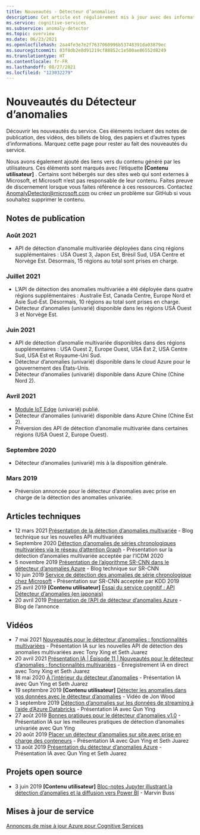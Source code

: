```yaml
---
title: Nouveautés - Détecteur d’anomalies
description: Cet article est régulièrement mis à jour avec des informations nouvelles sur le détecteur d’anomalies Azure Cognitive Services.
ms.service: cognitive-services
ms.subservice: anomaly-detector
ms.topic: overview
ms.date: 06/23/2021
ms.openlocfilehash: 2aa4fe3e7e2f7637060996b53748391da03879ec
ms.sourcegitcommit: 03f0db2e8d91219cf88852c1e500ae86552d8249
ms.translationtype: HT
ms.contentlocale: fr-FR
ms.lasthandoff: 08/27/2021
ms.locfileid: "123032279"
---
```

# <a name="whats-new-in-anomaly-detector"></a>Nouveautés du Détecteur d’anomalies

Découvrir les nouveautés du service. Ces éléments incluent des notes de publication, des vidéos, des billets de blog, des papiers et d’autres types d’informations. Marquez cette page pour rester au fait des nouveautés du service.

Nous avons également ajouté des liens vers du contenu généré par les utilisateurs. Ces éléments sont marqués avec l’étiquette **[Contenu utilisateur]** . Certains sont hébergés sur des sites web qui sont externes à Microsoft, et Microsoft n’est pas responsable de leur contenu. Faites preuve de discernement lorsque vous faites référence à ces ressources. Contactez AnomalyDetector@microsoft.com ou créez un problème sur GitHub si vous souhaitez supprimer le contenu.

## <a name="release-notes"></a>Notes de publication

### <a name="august-2021"></a>Août 2021

* API de détection d’anomalie multivariée déployées dans cinq régions supplémentaires : USA Ouest 3, Japon Est, Brésil Sud, USA Centre et Norvège Est. Désormais, 15 régions au total sont prises en charge.

### <a name="july-2021"></a>Juillet 2021

* L’API de détection des anomalies multivariée a été déployée dans quatre régions supplémentaires : Australie Est, Canada Centre, Europe Nord et Asie Sud-Est. Désormais, 10 régions au total sont prises en charge.
* Détecteur d’anomalies (univarié) disponible dans les régions USA Ouest 3 et Norvège Est.


### <a name="june-2021"></a>Juin 2021

* API de détection d’anomalie multivariée disponibles dans des régions supplémentaires : USA Ouest 2, Europe Ouest, USA Est 2, USA Centre Sud, USA Est et Royaume-Uni Sud.
* Détecteur d’anomalies (univarié) disponible dans le cloud Azure pour le gouvernement des États-Unis.
* Détecteur d’anomalies (univarié) disponible dans Azure Chine (Chine Nord 2).

### <a name="april-2021"></a>Avril 2021

* [Module IoT Edge](https://azuremarketplace.microsoft.com/marketplace/apps/azure-cognitive-service.edge-anomaly-detector) (univarié) publié.
* Détecteur d’anomalies (univarié) disponible dans Azure Chine (Chine Est 2).
* Préversion des API de détection d’anomalie multivariée dans certaines régions (USA Ouest 2, Europe Ouest).

### <a name="september-2020"></a>Septembre 2020

* Détecteur d’anomalies (univarié) mis à la disposition générale.

### <a name="march-2019"></a>Mars 2019

* Préversion annoncée pour le détecteur d’anomalies avec prise en charge de la détection des anomalies univariée.

## <a name="technical-articles"></a>Articles techniques

* 12 mars 2021 [Présentation de la détection d’anomalies multivariée](https://techcommunity.microsoft.com/t5/azure-ai/introducing-multivariate-anomaly-detection/ba-p/2260679) - Blog technique sur les nouvelles API multivariées
* Septembre 2020 [Détection d’anomalies de séries chronologiques multivariées via le réseau d’attention Graph](https://arxiv.org/abs/2009.02040) - Présentation sur la détection d’anomalies multivariée acceptée par l’ICDM 2020
* 5 novembre 2019 [Présentation de l’algorithme SR-CNN dans le détecteur d’anomalies Azure](https://techcommunity.microsoft.com/t5/ai-customer-engineering-team/overview-of-sr-cnn-algorithm-in-azure-anomaly-detector/ba-p/982798) - Blog technique sur SR-CNN
* 10 juin 2019 [Service de détection des anomalies de série chronologique chez Microsoft](https://arxiv.org/abs/1906.03821) - Présentation sur SR-CNN acceptée par KDD 2019
* 25 avril 2019 **[Contenu utilisateur]** [Essai du service cognitif : API Détecteur d’anomalies (en japonais)](https://azure-recipe.kc-cloud.jp/2019/04/cognitive-service-anomaly-detector-api/)
* 20 avril 2019 [Présentation de l’API de détecteur d’anomalies Azure](https://techcommunity.microsoft.com/t5/ai-customer-engineering-team/introducing-azure-anomaly-detector-api/ba-p/490162) - Blog de l’annonce

## <a name="videos"></a>Vidéos

* 7 mai 2021 [Nouveautés pour le détecteur d’anomalies : fonctionnalités multivariées](https://channel9.msdn.com/Shows/AI-Show/New-to-Anomaly-Detector-Multivariate-Capabilities) - Présentation IA sur les nouvelles API de détection des anomalies multivariées avec Tony Xing et Seth Juarez
* 20 avril 2021 [Présentation IA | Épisode 11 | Nouveautés pour le détecteur d’anomalies : fonctionnalités multivariées](https://channel9.msdn.com/Shows/AI-Show/AI-Show-Live-Episode-11-Whats-new-with-Anomaly-Detector) - Enregistrement IA en direct avec Tony Xing et Seth Juarez
* 18 mai 2020 [À l’intérieur du détecteur d’anomalies](https://channel9.msdn.com/Shows/AI-Show/Inside-Anomaly-Detector) - Présentation IA avec Qun Ying et Seth Juarez
* 19 septembre 2019 **[Contenu utilisateur]** [Détecter les anomalies dans vos données avec le détecteur d’anomalies](https://www.youtube.com/watch?v=gfb63wvjnYQ) - Vidéo de Jon Wood
* 3 septembre 2019 [Détection d’anomalies sur les données de streaming à l’aide d’Azure Databricks](https://channel9.msdn.com/Shows/AI-Show/Anomaly-detection-on-streaming-data-using-Azure-Databricks) - Présentation IA avec Qun Ying
* 27 août 2019 [Bonnes pratiques pour le détecteur d’anomalies v1.0](https://channel9.msdn.com/Shows/AI-Show/Anomaly-Detector-v10-Best-Practices) - Présentation IA sur les meilleures pratiques de détection d’anomalies univariée avec Qun Ying
* 20 août 2019 [Placer un détecteur d’anomalies sur site avec prise en charge des conteneurs](https://channel9.msdn.com/Shows/AI-Show/Bring-Anomaly-Detector-on-premise-with-containers-support) - Présentation IA avec Qun Ying et Seth Juarez
* 13 août 2019 [Présentation du détecteur d’anomalies Azure](https://channel9.msdn.com/Shows/AI-Show/Introducing-Azure-Anomaly-Detector?WT.mc_id=ai-c9-niner) - Présentation IA avec Qun Ying et Seth Juarez

## <a name="open-source-projects"></a>Projets open source

* 3 juin 2019 **[Contenu utilisateur]** [Bloc-notes Jupyter illustrant la détection d’anomalies et la diffusion vers Power BI](https://github.com/marvinbuss/MS-AnomalyDetector) - Marvin Buss

## <a name="service-updates"></a>Mises à jour de service

[Annonces de mise à jour Azure pour Cognitive Services](https://azure.microsoft.com/updates/?product=cognitive-services)
